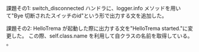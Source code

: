 課題その1:
switch_disconnected ハンドラに、logger.info メソッドを用いて"Bye 切断されたスイッチのid"という形で出力する文を追加した。

課題その2:
HelloTrema が起動した際に出力する文を"HelloTrema started."に変更した。
この際、self.class.name を利用して自クラスの名前を取得している。
。